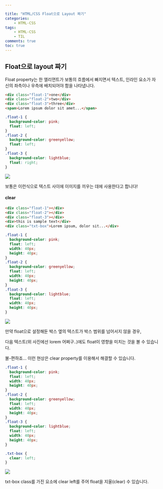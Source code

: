 ```yaml
---

title: "HTML/CSS Float으로 Layout 짜기"
categories:
    - HTML-CSS
tags:
    - HTML-CSS
    - TIL
comments: true
toc: true
---
```


## Float으로 layout 짜기

Float property는 한 엘리먼트가 보통의 흐름에서 빠지면서 텍스트, 인라인 요소가 자신의 좌측이나 우측에 배치되어야 함을 나타냅니다.

```html
<div class="float-1">one</div>
<div class="float-2">two</div>
<div class="float-3">three</div>
<span>Lorem ipsum dolor sit amet...</span>
```

```css
.float-1 {
  background-color: pink;
  float: left;
}
.float-2 {
  background-color: greenyellow;
  float: left;
}
.float-3 {
  background-color: lightblue;
  float: right;
}
```

![](https://i.ibb.co/sqCxPz7/2020-10-20-3-54-44.png)

보통은 이런식으로 텍스트 사이에 이미지를 끼우는 데에 사용한다고 합니다!

#### clear

```html
<div class="float-1"></div>
<div class="float-2"></div>
<div class="float-3"></div>
<div>this is sample text</div>
<div class="txt-box">Lorem ipsum, dolor sit...</div>
```

```css
.float-1 {
  background-color: pink;
  float: left;
  width: 40px;
  height: 40px;
}
.float-2 {
  background-color: greenyellow;
  float: left;
  width: 40px;
  height: 40px;
}
.float-3 {
  background-color: lightblue;
  float: left;
  width: 40px;
  height: 40px;
}
```

![](https://i.ibb.co/94NWb05/2020-10-20-4-15-08.png)

만약 float으로 설정해둔 박스 옆의 텍스트가 박스 범위를 넘어서지 않을 경우, 

다음 텍스트(위 사진에선 lorem 어쩌구..)에도 float이 영향을 미치는 것을 볼 수 있습니다. 

불-편하죠... 이런 현상은 clear property를 이용해서 해결할 수 있습니다.

```css
.float-1 {
  background-color: pink;
  float: left;
  width: 40px;
  height: 40px;
}
.float-2 {
  background-color: greenyellow;
  float: left;
  width: 40px;
  height: 40px;
}
.float-3 {
  background-color: lightblue;
  float: left;
  width: 40px;
  height: 40px;
}

.txt-box {
  clear: left;
}
```

![](https://i.ibb.co/KFKKNMY/2020-10-20-4-16-24.png)

txt-box class를 가진 요소에 clear left를 주어 float을 지울(clear) 수 있습니다.